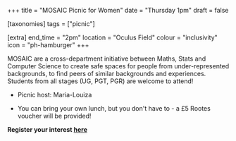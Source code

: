 +++
title = "MOSAIC Picnic for Women"
date = "Thursday 1pm"
draft = false

[taxonomies]
tags = ["picnic"]

[extra]
end_time = "2pm"
location = "Oculus Field"
colour = "inclusivity"
icon = "ph-hamburger"
+++

MOSAIC are a cross-department initiative between Maths, Stats and Computer Science to create safe spaces for people from under-represented backgrounds, to find peers of similar backgrounds and experiences. Students from all stages (UG, PGT, PGR) are welcome to attend!

 - Picnic host: Maria-Louiza

 - You can bring your own lunch, but you don't have to - a £5 Rootes voucher will be provided!

**Register your interest [here](https://warwick.ac.uk/fac/sci/mosaic/events/picnics/)**
